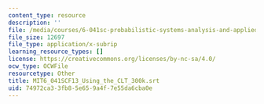 ```yaml
---
content_type: resource
description: ''
file: /media/courses/6-041sc-probabilistic-systems-analysis-and-applied-probability-fall-2013/74972ca33fb85e659a4f7e55da6cba0e_MIT6_041SCF13_Using_the_CLT_300k.vtt
file_size: 12697
file_type: application/x-subrip
learning_resource_types: []
license: https://creativecommons.org/licenses/by-nc-sa/4.0/
ocw_type: OCWFile
resourcetype: Other
title: MIT6_041SCF13_Using_the_CLT_300k.srt
uid: 74972ca3-3fb8-5e65-9a4f-7e55da6cba0e
---
```

